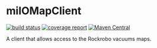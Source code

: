 # miIOMapClient
[![build status](https://git.sg-o.de/root/miIOMapClient/badges/master/build.svg)](https://git.sg-o.de/root/miIOMapClient) [![coverage report](https://git.sg-o.de/root/miIOMapClient/badges/master/coverage.svg)](https://git.sg-o.de/root/miIOMapClient/wikis/report) [![Maven Central](https://img.shields.io/maven-central/v/de.sg-o.app/miioMapClient.svg)](https://maven-badges.herokuapp.com/maven-central/de.sg-o.app/miioMapClient)

A client that allows access to the Rockrobo vacuums maps.
